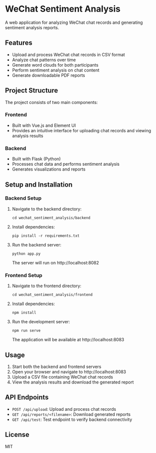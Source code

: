 # WeChat Sentiment Analysis

A web application for analyzing WeChat chat records and generating sentiment analysis reports.

## Features

- Upload and process WeChat chat records in CSV format
- Analyze chat patterns over time
- Generate word clouds for both participants
- Perform sentiment analysis on chat content
- Generate downloadable PDF reports

## Project Structure

The project consists of two main components:

### Frontend

- Built with Vue.js and Element UI
- Provides an intuitive interface for uploading chat records and viewing analysis results

### Backend

- Built with Flask (Python)
- Processes chat data and performs sentiment analysis
- Generates visualizations and reports

## Setup and Installation

### Backend Setup

1. Navigate to the backend directory:
   ```
   cd wechat_sentiment_analysis/backend
   ```

2. Install dependencies:
   ```
   pip install -r requirements.txt
   ```

3. Run the backend server:
   ```
   python app.py
   ```
   The server will run on http://localhost:8082

### Frontend Setup

1. Navigate to the frontend directory:
   ```
   cd wechat_sentiment_analysis/frontend
   ```

2. Install dependencies:
   ```
   npm install
   ```

3. Run the development server:
   ```
   npm run serve
   ```
   The application will be available at http://localhost:8083

## Usage

1. Start both the backend and frontend servers
2. Open your browser and navigate to http://localhost:8083
3. Upload a CSV file containing WeChat chat records
4. View the analysis results and download the generated report

## API Endpoints

- `POST /api/upload`: Upload and process chat records
- `GET /api/reports/<filename>`: Download generated reports
- `GET /api/test`: Test endpoint to verify backend connectivity

## License

MIT 